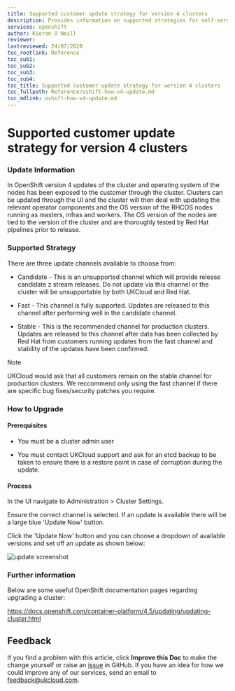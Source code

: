 ```yaml
---
title: Supported customer update strategy for version 4 clusters
description: Provides information on supported strategies for self-service customer updates
services: openshift
author: Kieran O'Neill
reviewer: 
lastreviewed: 24/07/2020
toc_rootlink: Reference
toc_sub1: 
toc_sub2:
toc_sub3:
toc_sub4:
toc_title: Supported customer update strategy for version 4 clusters
toc_fullpath: Reference/oshift-how-v4-update.md
toc_mdlink: oshift-how-v4-update.md
---
```


# Supported customer update strategy for version 4 clusters

### Update Information

In OpenShift version 4 updates of the cluster and operating system of the nodes has been exposed to the customer through the cluster. Clusters can be updated through the UI and the cluster will then deal with updating the relevant operator components and the OS version of the RHCOS nodes running as masters, infras and workers. The OS version of the nodes are tied to the version of the cluster and are thoroughly tested by Red Hat pipelines prior to release.

### Supported Strategy

There are three update channels available to choose from:

* Candidate - This is an unsupported channel which will provide release candidate z stream releases. Do not update via this channel or the cluster will be unsupportable by both UKCloud and Red Hat.

* Fast - This channel is fully supported. Updates are released to this channel after performing well in the candidate channel.

* Stable - This is the recommended channel for production clusters. Updates are released to this channel after data has been collected by Red Hat from customers running updates from the fast channel and stability of the updates have been confirmed.

> [!NOTE]
> UKCloud would ask that all customers remain on the stable channel for production clusters. We reccommend only using the fast channel if there are specific bug fixes/security patches you require.

### How to Upgrade

#### Prerequisites

* You must be a cluster admin user

* You must contact UKCloud support and ask for an etcd backup to be taken to ensure there is a restore point in case of corruption during the update.

#### Process

In the UI navigate to Administration > Cluster Settings.

Ensure the correct channel is selected. If an update is available there will be a large blue 'Update Now' button. 

Click the 'Update Now' button and you can choose a dropdown of available versions and set off an update as shown below:

![update screenshot](images/oshift-v4-updates.png)

### Further information

Below are some useful OpenShift documentation pages regarding upgrading a cluster:

https://docs.openshift.com/container-platform/4.5/updating/updating-cluster.html

## Feedback

If you find a problem with this article, click **Improve this Doc** to make the change yourself or raise an [issue](https://github.com/UKCloud/documentation/issues) in GitHub. If you have an idea for how we could improve any of our services, send an email to <feedback@ukcloud.com>.
